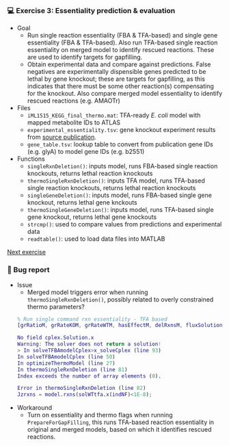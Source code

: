 ### 💻 Exercise 3: Essentiality prediction & evaluation
- Goal
  - Run single reaction essentiality (FBA & TFA-based) and single gene essentiality (FBA & TFA-based). Also run TFA-based single reaction essentiality on merged model to identify rescued reactions. These are used to identify targets for gapfilling.
  - Obtain experimental data and compare against predictions. False negatives are experimentally dispensible genes predicted to be lethal by gene knockout; these are targets for gapfilling, as this indicates that there must be some other reaction(s) compensating for the knockout. Also compare merged model essentiality to identify rescued reactions (e.g. AMAOTr)
- Files
  - `iML1515_KEGG_final_thermo.mat`: TFA-ready *E. coli* model with mapped metabolite IDs to ATLAS
  - `experimental_essentiality.tsv`: gene knockout experiment results from [source publication](https://journals.asm.org/doi/10.1128/mbio.02096-17).
  - `gene_table.tsv`: lookup table to convert from publication gene IDs (e.g. glyA) to model gene IDs (e.g. b2551)
- Functions
  - `singleRxnDeletion()`: inputs model, runs FBA-based single reaction knockouts, returns lethal reaction knockouts
  - `thermoSingleRxnDeletion()`: inputs TFA model, runs TFA-based single reaction knockouts, returns lethal reaction knockouts
  - `singleGeneDeletion()`: inputs model, runs FBA-based single gene knockout, returns lethal gene knckouts
  - `thermoSingleGeneDeletion()`: inputs model, runs TFA-based single gene knockout, returns lethal gene knockouts
  - `strcmp()`: used to compare values from predictions and experimental data
  - `readtable()`: used to load data files into MATLAB

[Next exercise](https://github.com/franciscozorrilla/NICEgame_exercise/tree/master/Exercise_4)

### 🐛 Bug report
- Issue
  - Merged model triggers error when running `thermoSingleRxnDeletion()`, possibly related to overly constrained thermo parameters?
   ```MATLAB
   % Run single command rxn essentiality - TFA based
  [grRatioM, grRateKOM, grRateWTM, hasEffectM, delRxnsM, fluxSolutionM, impactTasksM] = thermoSingleRxnDeletion(GFmodel);
  
  No field cplex.Solution.x
  Warning: The solver does not return a solution! 
  > In solveTFBAmodelCplex>x_solveCplex (line 93)
  In solveTFBAmodelCplex (line 50)
  In optimizeThermoModel (line 27)
  In thermoSingleRxnDeletion (line 81) 
  Index exceeds the number of array elements (0).
  
  Error in thermoSingleRxnDeletion (line 82)
  Jzrxns = model.rxns(solWTtfa.x(indNF)<1E-8);
   ```
- Workaround
  - Turn on essentiality and thermo flags when running `PrepareForGapFilling`, this runs TFA-based reaction essentiality in original and merged models, based on which it identifies rescued reactions.
